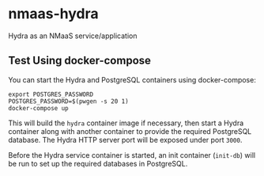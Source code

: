 # nmaas-hydra

Hydra as an NMaaS service/application

## Test Using docker-compose

You can start the Hydra and PostgreSQL containers using
docker-compose:

```
export POSTGRES_PASSWORD
POSTGRES_PASSWORD=$(pwgen -s 20 1)
docker-compose up
```

This will build the `hydra` container image if necessary, then start a
Hydra container along with another container to provide the required
PostgreSQL database.  The Hydra HTTP server port will be exposed under
port `3000`.

Before the Hydra service container is started, an init container
(`init-db`) will be run to set up the required databases in
PostgreSQL.
